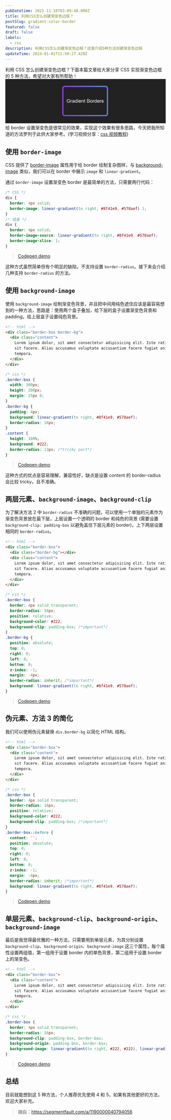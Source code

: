 ```yaml
---
pubDatetime: 2021-11-18T03:09:48.000Z
title: 利用CSS怎么创建渐变色边框？
postSlug: gradient-color-border
featured: false
draft: false
labels:
  - css
description: 利用CSS怎么创建渐变色边框？这里介绍5种方法创建渐变色边框
updateTime: 2024-01-01T11:50:27.428Z
---
```


利用 CSS 怎么创建渐变色边框？下面本篇文章给大家分享 CSS 实现渐变色边框的 5 种方法，希望对大家有所帮助！
![gradient-color-border](../../assets/images/gradient-color-border.png)
给 border 设置渐变色是很常见的效果，实现这个效果有很多思路，今天把我所知道的方法罗列于此供大家参考。(学习视频分享：[css 视频教程](https://www.php.cn/course/list/12.html))

## 使用 `border-image`

CSS 提供了 [border-image](https://developer.mozilla.org/en-US/docs/Web/CSS/border-image) 属性用于给 border 绘制复杂图样，与 [background-image](https://developer.mozilla.org/en-US/docs/Web/CSS/background-image) 类似，我们可以在 border 中展示 `image` 和 `linear-gradient`。

通过 `border-image` 设置渐变色 border 是最简单的方法，只需要两行代码：

```css
/* CSS */
div {
  border: 4px solid;
  border-image: linear-gradient(to right, #8f41e9, #578aef) 1;
}
/* 或者 */
div {
  border: 4px solid;
  border-image-source: linear-gradient(to right, #8f41e9, #578aef);
  border-image-slice: 1;
}
```

> [Codepen demo](https://codepen.io/mudontire/pen/xxLxeZw)

这种方式虽然简单但有个明显的缺陷，不支持设置 `border-radius`。接下来会介绍几种支持 `border-radius` 的方法。

## 使用 `background-image`

使用 `background-image` 绘制渐变色背景，并且把中间用纯色遮住应该是最容易想到的一种方法，思路是：使用两个盒子叠加，给下层的盒子设置渐变色背景和 padding，给上层盒子设置纯色背景。

```html
<!-- html -->
<div class="border-box border-bg">
  <div class="content">
    Lorem ipsum dolor, sit amet consectetur adipisicing elit. Iste ratione necessitatibus numquam sunt nihil quos saepe
    sit facere. Alias accusamus voluptate accusantium facere fugiat animi temporibus adipisci! Corporis, accusamus
    tempora.
  </div>
</div>
```

```css
/* css */
.border-box {
  width: 300px;
  height: 200px;
  margin: 25px 0;
}
.border-bg {
  padding: 4px;
  background: linear-gradient(to right, #8f41e9, #578aef);
  border-radius: 16px;
}
.content {
  height: 100%;
  background: #222;
  border-radius: 13px; /*trciky part*/
}
```

> [Codepen demo](https://codepen.io/mudontire/pen/ZEJEZoY)

这种方式的优点是容易理解，兼容性好，缺点是设置 content 的 border-radius 会比较 tricky，且不准确。

## 两层元素、`background-image`、`background-clip`

为了解决方法 2 中 `border-radius` 不准确的问题，可以使用一个单独的元素作为渐变色背景放在最下层，上层设置一个透明的 border 和纯色的背景 (需要设置 `background-clip: padding-box` 以避免盖住下层元素的 border)，上下两层设置相同的 `border-radius`。

```html
<!-- html -->
<div class="border-box">
  <div class="border-bg"></div>
  <div class="content">
    Lorem ipsum dolor, sit amet consectetur adipisicing elit. Iste ratione necessitatibus numquam sunt nihil quos saepe
    sit facere. Alias accusamus voluptate accusantium facere fugiat animi temporibus adipisci! Corporis, accusamus
    tempora.
  </div>
</div>
```

```css
/* css */
.border-box {
  border: 4px solid transparent;
  border-radius: 16px;
  position: relative;
  background-color: #222;
  background-clip: padding-box; /*important*/
}
.border-bg {
  position: absolute;
  top: 0;
  right: 0;
  left: 0;
  bottom: 0;
  z-index: -1;
  margin: -4px;
  border-radius: inherit; /*important*/
  background: linear-gradient(to right, #8f41e9, #578aef);
}
```

> [Codepen demo](https://codepen.io/mudontire/pen/yLoLrxL)

## 伪元素、方法 3 的简化

我们可以使用伪元素替换 `div.border-bg` 以简化 HTML 结构。

```html
<!-- html -->
<div class="border-box">
  <div class="content">
    Lorem ipsum dolor, sit amet consectetur adipisicing elit. Iste ratione necessitatibus numquam sunt nihil quos saepe
    sit facere. Alias accusamus voluptate accusantium facere fugiat animi temporibus adipisci! Corporis, accusamus
    tempora.
  </div>
</div>
```

```css
/* css */
.border-box {
  border: 4px solid transparent;
  border-radius: 16px;
  position: relative;
  background-color: #222;
  background-clip: padding-box; /*important*/
}
.border-box::before {
  content: '';
  position: absolute;
  top: 0;
  right: 0;
  left: 0;
  bottom: 0;
  z-index: -1;
  margin: -4px;
  border-radius: inherit; /*important*/
  background: linear-gradient(to right, #8f41e9, #578aef);
}
```

> [Codepen demo](https://codepen.io/mudontire/pen/JjyjVwN)

## 单层元素、`background-clip`、`background-origin`、`background-image`

最后是我觉得最优雅的一种方法，只需要用到单层元素，为其分别设置 `background-clip`、`background-origin`、`background-image` 这三个属性，每个属性设置两组值，第一组用于设置 border 内的单色背景，第二组用于设置 border 上的渐变色。

```html
<!-- html -->
<div class="border-box">
  <div class="content">
    Lorem ipsum dolor, sit amet consectetur adipisicing elit. Iste ratione necessitatibus numquam sunt nihil quos saepe
    sit facere. Alias accusamus voluptate accusantium facere fugiat animi temporibus adipisci! Corporis, accusamus
    tempora.
  </div>
</div>
```

```css
/* css */
.border-box {
  border: 4px solid transparent;
  border-radius: 16px;
  background-clip: padding-box, border-box;
  background-origin: padding-box, border-box;
  background-image: linear-gradient(to right, #222, #222), linear-gradient(90deg, #8f41e9, #578aef);
}
```

> [Codepen demo](https://codepen.io/mudontire/pen/wvqvZZO)

## 总结

目前就能想到这 5 种方法，个人推荐优先使用 4 和 5，如果有其他更好的方法，欢迎大家补充。

> 摘自：<https://segmentfault.com/a/1190000040794056>
